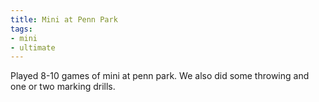 ```yaml
---
title: Mini at Penn Park
tags:
- mini
- ultimate
---
```


Played 8-10 games of mini at penn park. We also did some throwing and one or two marking drills. 
